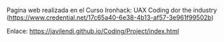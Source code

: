 Pagina web realizada en el Curso Ironhack: UAX Coding dor the industry (https://www.credential.net/17c65a40-6e38-4b13-af57-3e961f99502b)

Enlace: https://javilendi.github.io/Coding/Project/index.html
